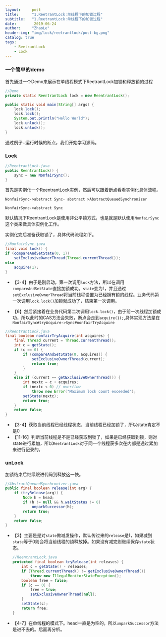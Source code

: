 ```yaml
---
layout:     post
title:      "1.ReetrantLock:单线程下的加锁过程"
subtitle:   "1.ReetrantLock:单线程下的加锁过程"
date:        2019-06-24
author:     "ZhaoLe"
header-img: "img/lock/reetrantlock/post-bg.png"
catalog: true
tags:
    - ReetrantLock
    - Lock
---
```


### 一个简单的demo

首先通过一个Demo来展示在单线程模式下ReetrantLock加锁和释放锁的过程
  
```java
//Demo
private static ReentrantLock lock = new ReentrantLock();

public static void main(String[] args) {
    lock.lock();
    lock.lock();
    System.out.println("Hello World");
    lock.unlock();
    lock.unlock();
}
```

通过例子+运行时候的断点，我们开始学习源码。

### Lock
```java
//ReentrantLock.java
public ReentrantLock() {
    sync = new NonfairSync();
}
```
首先是实例化一个ReentrantLock实例，然后可以跟着断点看看实例化具体流程。

`NonfairSync->abstract Sync- abstract >AbstractQueuedSynchronizer`

`NonfairSync->abstract Sync`

默认情况下ReentrantLock是使用非公平锁方式，也是就是默认使用`NonfairSync`这个类来做具体实例化工作。

实例化完后准备获取锁了，具体代码流程如下。

```java
//NonfairSync.java
final void lock() {
if (compareAndSetState(0, 1))
    setExclusiveOwnerThread(Thread.currentThread());
else
    acquire(1);
}
```
* 【3-4】由于是刚启动，第一次调用`lock`方法，所以在调用`compareAndSetState`直接加锁成功。`state`变为1，并且通过`setExclusiveOwnerThread`将当前线程设置为已经拥有锁的线程。业务代码第一次调用`lock.lock()`加锁就成功了，结束第一次调用。

* 【6】然后紧接着在业务代码第二次调用`lock.lock()`，由于前一次线程加锁成功，所以此时的CAS方法会失败，断点会走到`acquire(1);`,具体实现方法是在`NonfairSync#tryAcquire->Sync#nonfairTryAcquire`

```java
//ReentrantLock.java
final boolean nonfairTryAcquire(int acquires) {
    final Thread current = Thread.currentThread();
    int c = getState();
    if (c == 0) {
        if (compareAndSetState(0, acquires)) {
            setExclusiveOwnerThread(current);
            return true;
        }
    }
    else if (current == getExclusiveOwnerThread()) {
        int nextc = c + acquires;
        if (nextc < 0) // overflow
            throw new Error("Maximum lock count exceeded");
        setState(nextc);
        return true;
    }
    return false;
}
```
* 【3-4】获取当前线程已经线程状态，当前线程已经加锁了，所以state肯定不是0
* 【11-16】判断当前线程是不是已经获取到锁了，如果是已经获取到锁，则对state进行累加，所以`ReetrantLock`对于同一个线程获多次在内部是通过累加来进行记录的。

### unLock

加锁结束后继续跟进代码到释放这一快。

```java
//AbstractQueuedSynchronizer.java
public final boolean release(int arg) {
    if (tryRelease(arg)) {
        Node h = head;
        if (h != null && h.waitStatus != 0)
            unparkSuccessor(h);
        return true;
    }
    return false;
}
```
* 【3】主要是是对`state`做减发操作，默认传过来的`release`是1，如果减到`state`等于0则会将当前线程的锁释放掉。如果没有减完则继续保存`state`状态。

    ```java
    //ReentrantLock.java
    protected final boolean tryRelease(int releases) {
        int c = getState() - releases;
        if (Thread.currentThread() != getExclusiveOwnerThread())
            throw new IllegalMonitorStateException();
        boolean free = false;
        if (c == 0) {
            free = true;
            setExclusiveOwnerThread(null);
        }
        setState(c);
        return free;
    }
    ```
  
* 【4-7】在单线程的模式下。head一直是为空的，所以`unparkSuccessor`方法是进不去的。后面再分析。


